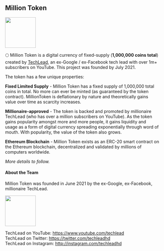 ## Million Token
<head>
  <link rel="shortcut icon" type="image/png" href="favicon.png">
  <link rel="shortcut icon" type="image/x-icon" href="favicon.ico">
</head>
<img src="https://raw.githubusercontent.com/techleadhd/milliontoken/gh-pages/coin.png" width="100" height="100">

🌕 Million Token is a digital currency of fixed-supply (**1,000,000 coins total**) created by [TechLead](https://www.youtube.com/techlead), an ex-Google / ex-Facebook tech lead with over 1m+ subscribers on YouTube. This project was founded by July 2021.

The token has a few unique properties:

**Fixed Limited Supply** - Million Token has a fixed supply of 1,000,000 total coins in total. No more can ever be minted (as guaranteed by the token contract). MillionToken is deflationary by nature and theoretically gains value over time as scarcity increases.

**Millionaire-approved** - The token is backed and promoted by millionaire TechLead (who has over a million subscribers on YouTube). As the token gains popularity amongst more and more people, it gains liquidity and usage as a form of digital currency spreading exponentially through word of mouth. With popularity, the value of the token also grows.

**Ethereum Blockchain** - Million Token exists as an ERC-20 smart contract on the Ethereum blockchain, decentralized and validated by millions of computers worldwide.

*More details to follow.*
  
#### About the Team
Million Token was founded in June 2021 by the ex-Google, ex-Facebook, millionaire TechLead.

<img src="https://raw.githubusercontent.com/techleadhd/milliontoken/gh-pages/avatar.png" width="100" height="100">
  
TechLead on YouTube: https://www.youtube.com/techlead <BR>
TechLead on Twitter: https://twitter.com/techleadhd <BR>
TechLead on Instagram: http://instagram.com/techleadhd <BR>
